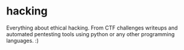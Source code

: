 # hacking
Everything about ethical hacking. From CTF challenges writeups and automated pentesting tools using python or any other programming languages. :)
